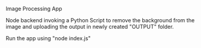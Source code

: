 Image Processing App

Node backend invoking a Python Script to remove the background from the image and uploading the output in newly created "OUTPUT" folder.

Run the app using "node index.js"
